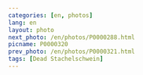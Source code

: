 ```yaml
---
categories: [en, photos]
lang: en
layout: photo
next_photo: /en/photos/P0000288.html
picname: P0000320
prev_photo: /en/photos/P0000321.html
tags: [Dead Stachelschwein]
---
```

